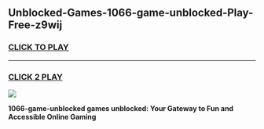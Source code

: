 
## Unblocked-Games-1066-game-unblocked-Play-Free-z9wij
<h3>
<a href="https://premium76.site?title=1066-game-unblocked&ref=18A1">CLICK TO PLAY</a></h3>
<hr>

<h3>
<a href="https://premium76.site?title=1066-game-unblocked&ref=18A1">CLICK 2 PLAY</a>
  
</h3>

<a href="https://premium76.site?title=1066-game-unblocked&ref=18A1"><img src="https://clearcache.store/games.png"></a>


**1066-game-unblocked games unblocked: Your Gateway to Fun and Accessible Online Gaming**
